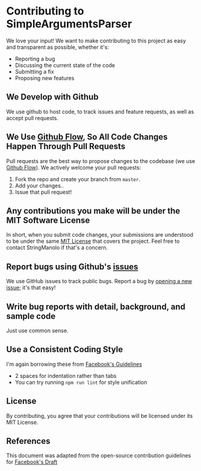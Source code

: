# Contributing to SimpleArgumentsParser
We love your input! We want to make contributing to this project as easy and transparent as possible, whether it's:

- Reporting a bug  
- Discussing the current state of the code
- Submitting a fix
- Proposing new features

## We Develop with Github
We use github to host code, to track issues and feature requests, as well as accept pull requests.

## We Use [Github Flow](https://guides.github.com/introduction/flow/index.html), So All Code Changes Happen Through Pull Requests
Pull requests are the best way to propose changes to the codebase (we use [Github Flow](https://guides.github.com/introduction/flow/index.html)). We actively welcome your pull requests:
1. Fork the repo and create your branch from `master`.  
2. Add your changes..  
3. Issue that pull request!  
  
## Any contributions you make will be under the MIT Software License
In short, when you submit code changes, your submissions are understood to be under the same [MIT License](http://choosealicense.com/licenses/mit/) that covers the project. Feel free to contact StringManolo if that's a concern.

## Report bugs using Github's [issues](https://github.com/stringmanolo/simpleargumentsparser/issues)
We use GitHub issues to track public bugs. Report a bug by [opening a new issue](https://github.com/StringManolo/simpleArgumentsParser/issues/new/choose); it's that easy!                                                                             

## Write bug reports with detail, background, and sample code
Just use common sense.

## Use a Consistent Coding Style
I'm again borrowing these from [Facebook's Guidelines](https://github.com/facebook/draft-js/blob/a9316a723f9e918afde44dea68b5f9f39b7d9b00/CONTRIBUTING.md)  

* 2 spaces for indentation rather than tabs  
* You can try running `npm run lint` for style unification

## License
By contributing, you agree that your contributions will be licensed under its MIT License.

## References
This document was adapted from the open-source contribution guidelines for [Facebook's Draft](https://github.com/facebook/draft-js/blob/a9316a723f9e918afde44dea68b5f9f39b7d9b00/CONTRIBUTING.md)

